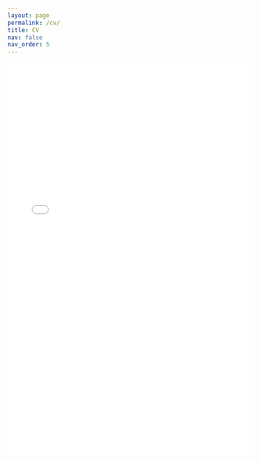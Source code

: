 ```yaml
---
layout: page
permalink: /cv/
title: CV
nav: false
nav_order: 5
---
```


<div class="row mt-3">
    <div class="col-sm-12">
        <div class="text-center">
            <iframe src="{{ '/assets/pdf/emanuele_rossi_cv.pdf' | relative_url }}" width="100%" height="800" frameborder="0" marginheight="0" marginwidth="0">
            This browser does not support PDFs. Please download the PDF to view it:
            <a href="{{ '/assets/pdf/emanuele_rossi_cv.pdf' | relative_url }}">Download PDF</a>
            </iframe>
        </div>
    </div>
</div>
